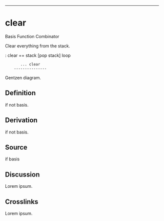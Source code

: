 ------------------------------------------------------------------------

# clear

Basis Function Combinator

Clear everything from the stack.

:   clear == stack [pop stack] loop

           ... clear
        ---------------

Gentzen diagram.

## Definition

if not basis.

## Derivation

if not basis.

## Source

if basis

## Discussion

Lorem ipsum.

## Crosslinks

Lorem ipsum.
